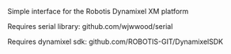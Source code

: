 Simple interface for the Robotis Dynamixel XM platform

Requires serial library: github.com/wjwwood/serial

Requires dynamixel sdk: github.com/ROBOTIS-GIT/DynamixelSDK
